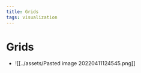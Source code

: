 ```yaml
---
title: Grids
tags: visualization
---
```


# Grids
- ![[../assets/Pasted image 20220411124545.png]]


































